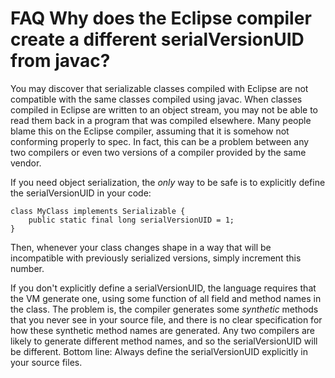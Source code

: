 

FAQ Why does the Eclipse compiler create a different serialVersionUID from javac?
=================================================================================

You may discover that serializable classes compiled with Eclipse are not compatible with the same classes compiled using javac. When classes compiled in Eclipse are written to an object stream, you may not be able to read them back in a program that was compiled elsewhere. Many people blame this on the Eclipse compiler, assuming that it is somehow not conforming properly to spec. In fact, this can be a problem between any two compilers or even two versions of a compiler provided by the same vendor.

If you need object serialization, the _only_ way to be safe is to explicitly define the serialVersionUID in your code:

    class MyClass implements Serializable {
        public static final long serialVersionUID = 1;
    }

  

Then, whenever your class changes shape in a way that will be incompatible with previously serialized versions, simply increment this number.

  

  
If you don't explicitly define a serialVersionUID, the language requires that the VM generate one, using some function of all field and method names in the class. The problem is, the compiler generates some _synthetic_ methods that you never see in your source file, and there is no clear specification for how these synthetic method names are generated. Any two compilers are likely to generate different method names, and so the serialVersionUID will be different. Bottom line: Always define the serialVersionUID explicitly in your source files.

